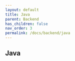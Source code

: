 ```yaml
---
layout: default
title: Java
parent: Backend
has_children: false
nav_order: 3
permalink: /docs/backend/java
---
```


## Java